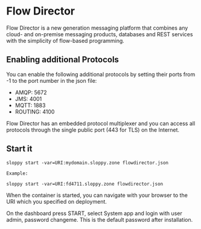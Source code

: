 # Flow Director

Flow Director is a new generation messaging platform that combines any 
cloud- and on-premise messaging products, databases and REST services with 
the simplicity of flow-based programming.

## Enabling additional Protocols

You can enable the following additional protocols by setting their ports from -1 to the port number in the json file:

- AMQP: 5672
- JMS: 4001
- MQTT: 1883
- ROUTING: 4100

Flow Director has an embedded protocol multiplexer and you can access all protocols
through the single public port (443 for TLS) on the Internet.


## Start it

```
sloppy start -var=URI:mydomain.sloppy.zone flowdirector.json

Example:

sloppy start -var=URI:fd4711.sloppy.zone flowdirector.json
```

When the container is started, you can navigate with your browser to the URI which you specified on deployment.

On the dashboard press START, select System app and login with user admin, password changeme. This is the default password after installation.
